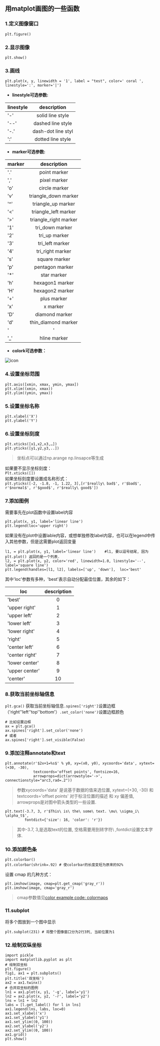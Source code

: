 ## 用matplot画图的一些函数

### 1.定义图像窗口  
`plt.figure()`

### 2.显示图像
`plt.show()`

### 3.画线  
`plt.plot(x, y, linewidth = '1', label = "test", color=' coral ', linestyle=':', marker='|')`

* **linestyle可选参数:** 

| linestyle | description        |
| --------- |:------------------:|
| '-'       | solid line style   |
| '--'      | dashed line style  | 
| '-.'      | dash-dot line styl |
| ':'       | dotted line style  |
 
 * **marker可选参数:**
 
| marker | description           |
| -------|:---------------------:|
| '.'    | point marker          |
| ','    | pixel marker          | 
| 'o'    | circle marker         |
| 'v'    | triangle_down marker  |
| '^'    | triangle_up marker    |
| '<'    | triangle_left marker  | 
| '>'    | triangle_right marker |     
|'1'     | tri_down marker       |
|'2'     | tri_up marker         |
|'3'     | tri_left marker       |
|'4'     | tri_right marker      |
|'s'     | square marker         |
|'p'     | pentagon marker       |
|'*'     | star marker           |
|'h'     | hexagon1 marker       |
|'H'     | hexagon2 marker       |
|'+'     | plus marker           |
|'x'     | x marker              |
|'D'     | diamond marker        |
|'d'     | thin_diamond marker   |
|'|'     | vline marker          |
|'_'     | hline marker          |
 
* **colork可选参数：**

![icon](https://github.com/lhzhong/iNote/blob/master/pic/plt_color.png)

### 4.设置坐标范围
```
plt.axis([xmin, xmax, ymin, ymax])
plt.xlim((xmin, xmax)) 
plt.ylim((ymin, ymax))
```

### 5.设置坐标名称
```
plt.xlabel('X')
plt.ylabel('Y')
```

### 6.设置坐标刻度
```
plt.xticks([x1,x2,x3,…])
plt.yticks([y1,y2,y3,..])
```
> 坐标点可以通过np.arange np.linsapce等生成  

如果要不显示坐标刻度：  
`Plt.xticks([])`  
如果坐标刻度要设置成名称形式：  
`plt.yticks([-2, -1.8, -1, 1.22, 3],[r'$really\ bad$', r'$bad$', r'$normal$', r'$good$', r'$really\ good$'])`

### 7.添加图例  
需要事先在plot函数中设置label内容  
```
plt.plot(x, y1, label='linear line')
plt.legend(loc='upper right')
```
如果没有在plot中设置lable内容，或想单独修改label内容，也可以在legend中传入其他参数，但是这需要plot返回变量  
```
l1, = plt.plot(x, y1, label='linear line')    #l1, 要以逗号结尾, 因为plt.plot() 返回的是一个列表.
l2, = plt.plot(x, y2, color='red', linewidth=1.0, linestyle='--', label='square line')
plt.legend(handles=[l1, l2], labels=['up', 'down'],  loc='best'
```
其中'loc'参数有多种，'best'表示自动分配最佳位置，其余的如下：

| loc           |description|
|---------------|:---------:|
|'best'         | 0         |
|'upper right'  | 1         |
|'upper left'   | 2         |
|'lower left'   | 3         |
|'lower right'  | 4         |
|'right'        | 5         |
|'center left'  | 6         |
|'center right' | 7         |
|'lower center' | 8         |
|'upper center' | 9         |
|'center'       | 10        |

### 8.获取当前坐标轴信息

`plt.gca()` 获取当前坐标轴信息`.spines['right']`设置边框（'right''left''top''bottom'）`.set_color('none')`设置边框颜色  
```
# 比如设置边框
ax = plt.gca()
ax.spines['right'].set_color('none')
# 或者
ax.spines['right'].set_visible(False)
```

### 9.添加注释annotate和text
```
plt.annotate(r'$2x+1=%s$' % y0, xy=(x0, y0), xycoords='data', xytext=(+30, -30),
             textcoords='offset points', fontsize=16,
             arrowprops=dict(arrowstyle='->', connectionstyle="arc3,rad=.2"))

```
> 参数xycoords='data' 是说基于数据的值来选位置, xytext=(+30, -30) 和 textcoords='offset points' 对于标注位置的描述 和 xy 偏差值, arrowprops是对图中箭头类型的一些设置.
```
plt.text(-3.7, 3, r'$This\ is\ the\ some\ text. \mu\ \sigma_i\ \alpha_t$',
         fontdict={'size': 16, 'color': 'r'})

```
> 其中-3.7, 3,是选取text的位置, 空格需要用到转字符\ ,fontdict设置文本字体.

### 10.添加颜色条  
```
plt.colorbar()
plt.colorbar(shrink=.92) # 使colorbar的长度变短为原来的92%
```
设置 cmap 的几种方式：  
```
plt.imshow(image, cmap=plt.get_cmap('gray_r'))
plt.imshow(image, cmap='gray_r')
```
> cmap参数值见[color example code: colormaps](https://matplotlib.org/examples/color/colormaps_reference.html)

### 11.subplot  
将多个图放到一个图中显示  
```
plt.subplot(231) # 将整个图像窗口分为2行3列, 当前位置为1
```

### 12.绘制双纵坐标
```
import pickle
import matplotlib.pyplot as plt
# 绘制双坐标
plt.figure()
fig1, ax1 = plt.subplots()
plt.title('双坐标')
ax2 = ax1.twinx()
# 合并双坐标的图例
ln1 = ax1.plot(x, y1, '-g', label='y1')
ln2 = ax2.plot(x, y2, '-r', label='y2')
lns = ln1 + ln2
labs = [l.get_label() for l in lns]
ax1.legend(lns, labs, loc=0)
ax1.set_xlabel('x')
ax1.set_ylabel('y1')
ax1.set_ylim((0, 100))
ax2.set_ylabel('y2')
ax2.set_ylim((0, 100))
ax1.grid()
plt.show()
```
